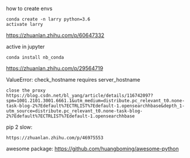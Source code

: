 how to create envs

    conda create -n larry python=3.6
    activate larry

 https://zhuanlan.zhihu.com/p/60647332

active in jupyter

    conda install nb_conda

   https://zhuanlan.zhihu.com/p/29564719

ValueError: check_hostname requires 
server_hostname

    close the proxy
    https://blog.csdn.net/bl_yang/article/details/116742097?spm=1001.2101.3001.6661.1&utm_medium=distribute.pc_relevant_t0.none-task-blog-2%7Edefault%7ECTRLIST%7Edefault-1.opensearchhbase&depth_1-utm_source=distribute.pc_relevant_t0.none-task-blog-2%7Edefault%7ECTRLIST%7Edefault-1.opensearchhbase

pip 2 slow:

    https://zhuanlan.zhihu.com/p/46975553

awesome package:
    https://github.com/huangboming/awesome-python